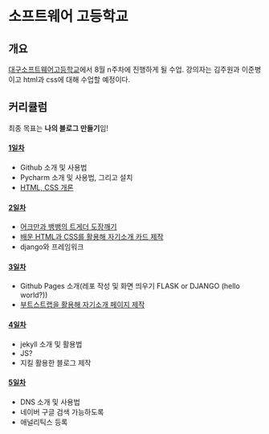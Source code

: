 # 소프트웨어 고등학교

## 개요
[대구소프트웨어고등학교](http://www.dgsw.hs.kr/)에서 8월 n주차에 진행하게 될  수업. 강의자는 김주원과 이준병이고 html과 css에 대해 수업할 예정이다.

## 커리큘럼
최종 목표는 **나의 블로그 만들기**임!
#### [1일차](./1st.md)
- Github 소개 및 사용법
- Pycharm 소개 및 사용법, 그리고 설치
- [HTML, CSS 개론](https://github.com/haedal-with-knu/WWW/blob/master/documents/4.css_bootstrap.md)
#### [2일차](./2nd.md)
- [어크만과 뱅뱅의 트게더 도장깨기](https://github.com/haedal-with-knu/make_tgd)
- [배운 HTML과 CSS를 활용해 자기소개 카드 제작](https://github.com/haedal-with-knu/instuctorTraining/blob/master/challenge/A.HTML_CSS_mycard.md)
- django와 프레임워크 
#### [3일차](./3rd.md)
- Github Pages 소개(레포 작성 및 화면 띄우기 FLASK or DJANGO (hello world?))
- [부트스트랩을 활용해 자기소개 페이지 제작](https://github.com/haedal-with-knu/WWW/blob/master/documents/6.introductionWeb.md)
#### [4일차](./4st.md)
- jekyll 소개 및 활용법
- JS?
- 지킬 활용한 블로그 제작
#### [5일차](./5st.md)
- DNS 소개 및 사용법
- 네이버 구글 검색 가능하도록
- 애널리틱스 등록
